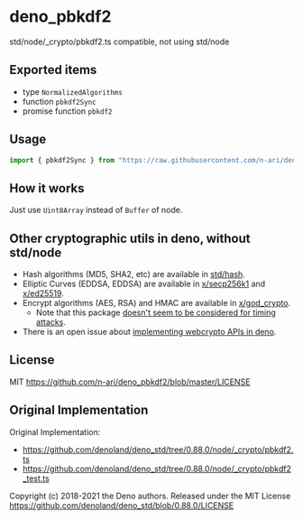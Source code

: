 # deno_pbkdf2

std/node/_crypto/pbkdf2.ts compatible, not using std/node

## Exported items

- type `NormalizedAlgorithms`
- function `pbkdf2Sync`
- promise function `pbkdf2`

## Usage

```ts
import { pbkdf2Sync } from "https://raw.githubusercontent.com/n-ari/deno_pbkdf2/master/mod.ts";
```

## How it works

Just use `Uint8Array` instead of `Buffer` of node.

## Other cryptographic utils in deno, without std/node

- Hash algorithms (MD5, SHA2, etc) are available in [std/hash](https://deno.land/std@0.88.0/hash).
- Elliptic Curves (EDDSA, EDDSA) are available in [x/secp256k1](https://deno.land/x/secp256k1@1.0.5) and [x/ed25519](https://deno.land/x/ed25519@1.0.1).
- Encrypt algorithms (AES, RSA) and HMAC are available in [x/god_crypto](https://deno.land/x/god_crypto@v1.4.9).
  - Note that this package [doesn't seem to be considered for timing attacks](https://github.com/invisal/god_crypto/blob/master/src/math.ts).
- There is an open issue about [implementing webcrypto APIs in deno](https://github.com/denoland/deno/issues/1891).

## License

MIT
https://github.com/n-ari/deno_pbkdf2/blob/master/LICENSE

## Original Implementation

Original Implementation:
- https://github.com/denoland/deno_std/tree/0.88.0/node/_crypto/pbkdf2.ts
- https://github.com/denoland/deno_std/tree/0.88.0/node/_crypto/pbkdf2_test.ts

Copyright (c) 2018-2021 the Deno authors.
Released under the MIT License
https://github.com/denoland/deno_std/blob/0.88.0/LICENSE

